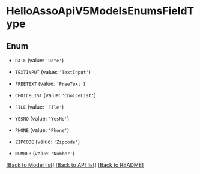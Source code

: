 # HelloAssoApiV5ModelsEnumsFieldType


## Enum

* `DATE` (value: `'Date'`)

* `TEXTINPUT` (value: `'TextInput'`)

* `FREETEXT` (value: `'FreeText'`)

* `CHOICELIST` (value: `'ChoiceList'`)

* `FILE` (value: `'File'`)

* `YESNO` (value: `'YesNo'`)

* `PHONE` (value: `'Phone'`)

* `ZIPCODE` (value: `'Zipcode'`)

* `NUMBER` (value: `'Number'`)

[[Back to Model list]](../README.md#documentation-for-models) [[Back to API list]](../README.md#documentation-for-api-endpoints) [[Back to README]](../README.md)


